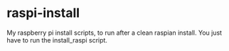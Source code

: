 # raspi-install

My raspberry pi install scripts, to run after a clean raspian install. You just have to run the install_raspi script.
